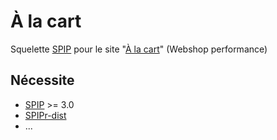 À la cart
=============

Squelette [SPIP](http://www.spip.net) pour le site "[À la cart](http://www.a-la-cart.com)" (Webshop performance)

## Nécessite

* [SPIP](http://www.spip.net) >= 3.0
* [SPIPr-dist](http://spipr.nursit.com/)
* ...
